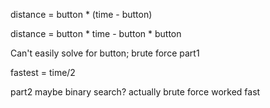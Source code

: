 distance = button * (time - button)

distance = button * time - button * button

Can't easily solve for button; brute force part1

fastest = time/2

part2 maybe binary search? actually brute force worked fast
